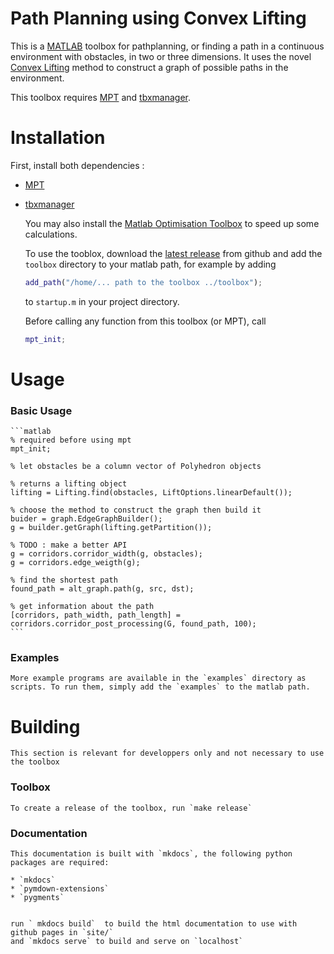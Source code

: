 # Path Planning using Convex Lifting

This is a [MATLAB](https://mathworks.com) toolbox for pathplanning, or finding a path in a continuous environment with obstacles, in two or three dimensions.
It uses the novel [Convex Lifting]() method to construct a graph of possible paths in the environment.

This toolbox requires [MPT]() and [tbxmanager]().

# Installation

First, install both dependencies :

* [MPT]()
* [tbxmanager]()

    You may also install the [Matlab Optimisation Toolbox]() to speed up some calculations.


    To use the tooblox, download the [latest release]() from github and add the `toolbox` directory to your matlab path, for example by adding
    ```matlab
    add_path("/home/... path to the toolbox ../toolbox");
    ```
    to `startup.m` in your project directory.

    Before calling any function from this toolbox (or MPT), call 
    ```matlab
    mpt_init;
    ```

# Usage

### Basic Usage

    ```matlab
    % required before using mpt
    mpt_init; 

    % let obstacles be a column vector of Polyhedron objects

    % returns a lifting object
    lifting = Lifting.find(obstacles, LiftOptions.linearDefault());

    % choose the method to construct the graph then build it
    buider = graph.EdgeGraphBuilder();
    g = builder.getGraph(lifting.getPartition());

    % TODO : make a better API
    g = corridors.corridor_width(g, obstacles);
    g = corridors.edge_weigth(g);

    % find the shortest path
    found_path = alt_graph.path(g, src, dst);

    % get information about the path
    [corridors, path_width, path_length] = corridors.corridor_post_processing(G, found_path, 100);
    ```

### Examples

    More example programs are available in the `examples` directory as scripts. To run them, simply add the `examples` to the matlab path.


# Building

    This section is relevant for developpers only and not necessary to use the toolbox

### Toolbox

    To create a release of the toolbox, run `make release`


### Documentation

    This documentation is built with `mkdocs`, the following python packages are required:

    * `mkdocs`
    * `pymdown-extensions`
    * `pygments`


    run ` mkdocs build`  to build the html documentation to use with github pages in `site/`
    and `mkdocs serve` to build and serve on `localhost`



